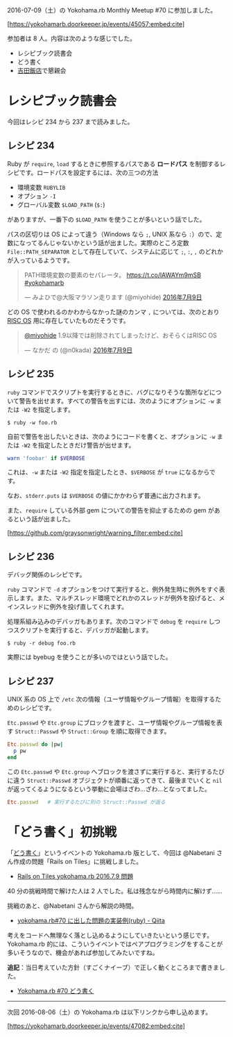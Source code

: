 <!-- Yokohama.rb Monthly Meetup #70 に参加した -->

2016-07-09（土）の Yokohama.rb Monthly Meetup #70 に参加しました。

[https://yokohamarb.doorkeeper.jp/events/45057:embed:cite]

参加者は 8 人。内容は次のような感じでした。

- レシピブック読書会
- どう書く
- [吉田飯店](http://tabelog.com/kanagawa/A1401/A140212/14006019/)で懇親会

# レシピブック読書会

今回はレシピ 234 から 237 まで読みました。

## レシピ 234

Ruby が `require`, `load` するときに参照するパスである **ロードパス** を制御するレシピです。ロードパスを設定するには、次の三つの方法

- 環境変数 `RUBYLIB`
- オプション `-I`
- グローバル変数 `$LOAD_PATH` (`$:`)

がありますが、一番下の `$LOAD_PATH` を使うことが多いという話でした。

パスの区切りは OS によって違う（Windows なら `;`, UNIX 系なら `:`）ので、定数になってるんじゃないかという話が出ました。実際のところ定数 `File::PATH_SEPARATOR` として存在していて、システムに応じて `;`, `:`, `,` のどれかが入っているようです。

<blockquote class="twitter-tweet" data-lang="ja"><p lang="ja" dir="ltr">PATH環境変数の要素のセパレータ。 <a href="https://t.co/lAWAYm9mSB">https://t.co/lAWAYm9mSB</a> <a href="https://twitter.com/hashtag/yokohamarb?src=hash">#yokohamarb</a></p>&mdash; みよひで@大阪マラソン走ります (@miyohide) <a href="https://twitter.com/miyohide/status/751702262741737472">2016年7月9日</a></blockquote> <script async src="//platform.twitter.com/widgets.js" charset="utf-8"></script>

どの OS で使われるのかわからなかった謎のカンマ `,` については、次のとおり [RISC OS](https://ja.wikipedia.org/wiki/RISC_OS) 用に存在していたものだそうです。

<blockquote class="twitter-tweet" data-lang="ja"><p lang="ja" dir="ltr"><a href="https://twitter.com/miyohide">@miyohide</a> 1.9以降では削除されてしまったけど、おそらくはRISC OS</p>&mdash; なかだ の (@n0kada) <a href="https://twitter.com/n0kada/status/751750520675545088">2016年7月9日</a></blockquote> <script async src="//platform.twitter.com/widgets.js" charset="utf-8"></script>

## レシピ 235

`ruby` コマンドでスクリプトを実行するときに、バグになりそうな箇所などについて警告を出せます。すべての警告を出すには、次のようにオプションに `-w` または `-W2` を指定します。

```
$ ruby -w foo.rb
```

自前で警告を出したいときは、次のようにコードを書くと、オプションに `-w` または `-W2` を指定したときだけ警告が出せます。

```ruby
warn 'foobar' if $VERBOSE
```

これは、`-w` または `-W2` 指定を指定したとき、`$VERBOSE` が `true` になるからです。

なお、`stderr.puts` は `$VERBOSE` の値にかかわらず普通に出力されます。

また、`require` している外部 gem についての警告を抑止するための gem があるという話が出ました。

[https://github.com/graysonwright/warning_filter:embed:cite]

## レシピ 236

デバッグ関係のレシピです。

`ruby` コマンドで `-d` オプションをつけて実行すると、例外発生時に例外をすぐ表示します。また、マルチスレッド環境でどれかのスレッドが例外を投げると、メインスレッドに例外を投げ直してくれます。

処理系組み込みのデバッガもあります。次のコマンドで `debug` を `require` しつつスクリプトを実行すると、デバッガが起動します。

```
$ ruby -r debug foo.rb
```

実際には byebug を使うことが多いのではという話でした。

## レシピ 237

UNIX 系の OS 上で `/etc` 次の情報（ユーザ情報やグループ情報）を取得するためのレシピです。

`Etc.passwd` や `Etc.group` にブロックを渡すと、ユーザ情報やグループ情報を表す `Struct::Passwd` や `Struct::Group` を順に取得できます。

```ruby
Etc.passwd do |pw|
  p pw
end
```

この `Etc.passwd` や `Etc.group` へブロックを渡さずに実行すると、実行するたびに違う `Struct::Passwd` オブジェクトが順番に返ってきて、最後までいくと `nil` が返ってくるようになるという挙動に会場はざわ…ざわ…となってました。

```ruby
Etc.passwd   # 実行するたびに別の Struct::Passwd が返る
```

# 「どう書く」初挑戦

「[どう書く](https://yhpg.doorkeeper.jp)」というイベントの Yokohama.rb 版として、今回は @Nabetani さん作成の問題「Rails on Tiles」に挑戦しました。

- [Rails on Tiles yokohama.rb 2016.7.9 問題](http://nabetani.sakura.ne.jp/yokohamarb/2016.07.ront/)

40 分の挑戦時間で解けた人は 2 人でした。私は残念ながら時間内に解けず……

挑戦のあと、@Nabetani さんから解説の時間。

- [yokohama.rb#70 に出した問題の実装例(ruby) - Qiita](http://qiita.com/Nabetani/items/1234c313776b6588a9d8)

考えをコードへ無理なく落とし込めるようにしていきたいという感じです。Yokohama.rb 的には、こういうイベントではペアプログラミングをすることが多いそうなので、機会があれば参加してみたいですね。

**追記**：当日考えていた方針（すごくナイーブ）で正しく動くところまで書きました。

- [Yokohama.rb #70 どう書く](https://gist.github.com/kymmt90/b8a208e075f04754948458407a0810a3)

 ----

次回 2016-08-06（土）の Yokohama.rb は以下リンクから申し込めます。

[https://yokohamarb.doorkeeper.jp/events/47082:embed:cite]
